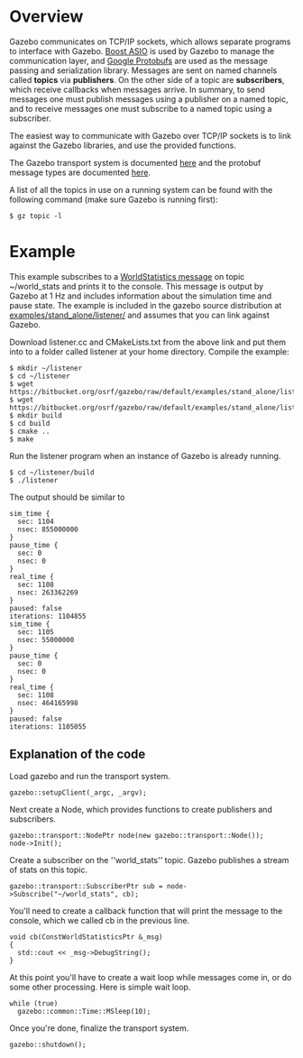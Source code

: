 # Overview

Gazebo communicates on TCP/IP sockets, which allows separate programs to interface with Gazebo. [Boost ASIO](http://www.boost.org/doc/libs/1_53_0/doc/html/boost_asio.html) is used by Gazebo to manage the communication layer, and [Google Protobufs](https://code.google.com/p/protobuf/) are used as the message passing and serialization library. Messages are sent on named channels called **topics** via **publishers**. On the other side of a topic are **subscribers**, which receive callbacks when messages arrive. In summary, to send messages one must publish messages using a publisher on a named topic, and to receive messages one must subscribe to a named topic using a subscriber.

The easiest way to communicate with Gazebo over TCP/IP sockets is to link against the Gazebo libraries, and use the provided functions.

The Gazebo transport system is documented [here](http://gazebosim.org/api/1.9.1/group__gazebo__transport.html) and the protobuf message types are documented [here](http://gazebosim.org/api/1.9.1/group__gazebo__msgs.html).

A list of all the topics in use on a running system can be found with the following command (make sure Gazebo is running first):

~~~
$ gz topic -l
~~~

# Example

This example subscribes to a [WorldStatistics message](http://gazebosim.org/msgs/1.9.0/world__stats_8proto.html) on topic ~/world_stats and prints it to the console. This message is output by Gazebo at 1 Hz and includes information about the simulation time and pause state. The example is included in the gazebo source distribution at [examples/stand_alone/listener/](https://bitbucket.org/osrf/gazebo/src/68186e57ea8e97d9dfb6b29bb8e50bf9f83d2e78/examples/stand_alone/listener/listener.cc?at=gazebo_4.0) and assumes that you can link against Gazebo.

Download listener.cc and CMakeLists.txt from the above link and put them into to a folder called listener at your home directory. Compile the example:

~~~
$ mkdir ~/listener
$ cd ~/listener
$ wget https://bitbucket.org/osrf/gazebo/raw/default/examples/stand_alone/listener/listener.cc
$ wget https://bitbucket.org/osrf/gazebo/raw/default/examples/stand_alone/listener/CMakeLists.txt
$ mkdir build
$ cd build
$ cmake ..
$ make
~~~

Run the listener program when an instance of Gazebo is already running.

~~~
$ cd ~/listener/build
$ ./listener
~~~

The output should be similar to

~~~
sim_time {
  sec: 1104
  nsec: 855000000
}
pause_time {
  sec: 0
  nsec: 0
}
real_time {
  sec: 1108
  nsec: 263362269
}
paused: false
iterations: 1104855
sim_time {
  sec: 1105
  nsec: 55000000
}
pause_time {
  sec: 0
  nsec: 0
}
real_time {
  sec: 1108
  nsec: 464165998
}
paused: false
iterations: 1105055
~~~

## Explanation of the code ###

Load gazebo and run the transport system.

~~~
gazebo::setupClient(_argc, _argv);
~~~

Next create a Node, which provides functions to create publishers and subscribers.

~~~
gazebo::transport::NodePtr node(new gazebo::transport::Node());
node->Init();
~~~

Create a subscriber on the ''world_stats'' topic. Gazebo publishes a stream of stats on this topic.

~~~
gazebo::transport::SubscriberPtr sub = node->Subscribe("~/world_stats", cb);
~~~

You'll need to create a callback function that will print the message to the console, which we called cb in the previous line.

~~~
void cb(ConstWorldStatisticsPtr &_msg)
{
  std::cout << _msg->DebugString();
}
~~~

At this point you'll have to create a wait loop while messages come in, or do some other processing. Here is simple wait loop.

~~~
while (true)
  gazebo::common::Time::MSleep(10);
~~~

Once you're done, finalize the transport system.

~~~
gazebo::shutdown();
~~~
